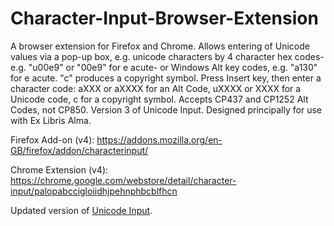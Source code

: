 # Character-Input-Browser-Extension

A browser extension for Firefox and Chrome.  Allows entering of Unicode values via a pop-up box, e.g. unicode characters by 4 character hex codes- e.g. "u00e9" or "00e9" for e acute- or Windows Alt key codes, e.g. "a130" for e acute. "c" produces a copyright symbol. Press Insert key, then enter a character code: aXXX or aXXXX for an Alt Code, uXXXX or XXXX for a Unicode code, c for a copyright symbol. Accepts CP437 and CP1252 Alt Codes, not CP850. Version 3 of Unicode Input. Designed principally for use with Ex Libris Alma.

Firefox Add-on (v4): https://addons.mozilla.org/en-GB/firefox/addon/characterinput/

Chrome Extension (v4): https://chrome.google.com/webstore/detail/character-input/palopabccigloiidhjpehnphbcblfhcn

Updated version of [Unicode Input](https://github.com/Orangeaurochs/Unicode-Input-Browser-Extension).
